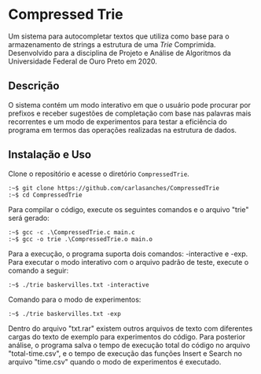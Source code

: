 # Compressed Trie
Um sistema para autocompletar textos que utiliza como base para o armazenamento de strings a estrutura de uma _Trie_ Comprimida. Desenvolvido para a disciplina de Projeto e Análise de Algoritmos da Universidade Federal de Ouro Preto em 2020.

## Descrição
O sistema contém um modo interativo em que o usuário pode procurar por prefixos e receber sugestões de completação com base nas palavras mais recorrentes e um modo de experimentos para testar a eficiência do programa em termos das operações realizadas na estrutura de dados.

## Instalação e Uso
Clone o repositório e acesse o diretório `CompressedTrie`.

```
:~$ git clone https://github.com/carlasanches/CompressedTrie
:~$ cd CompressedTrie
```

Para compilar o código, execute os seguintes comandos e o arquivo "trie" será gerado:

```
:~$ gcc -c .\CompressedTrie.c main.c
:~$ gcc -o trie .\CompressedTrie.o main.o
```

Para a execução, o programa suporta dois comandos: -interactive e -exp. Para executar o modo interativo com o arquivo padrão de teste, execute o comando a seguir:

```
:~$ ./trie baskervilles.txt -interactive
```

Comando para o modo de experimentos:

```
:~$ ./trie baskervilles.txt -exp
```

Dentro do arquivo "txt.rar" existem outros arquivos de texto com diferentes cargas do texto de exemplo para experimentos do código. Para posterior análise, o programa salva o tempo de execução total do código no arquivo "total-time.csv", e o tempo de execução das funções Insert e Search no arquivo "time.csv" quando o modo de experimentos é executado.